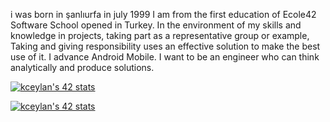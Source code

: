 i was born in şanlıurfa in july 1999
I am from the first education of Ecole42 Software School opened in Turkey.
In the environment of my skills and knowledge in projects,
taking part as a representative group or example,
Taking and giving responsibility uses an effective solution to make the best use of it.
I advance Android Mobile.
I want to be an engineer who can think analytically and produce solutions.

[![kceylan's 42 stats](https://badge42.vercel.app/api/v2/cl42l6iq3006309mnikg0r9hd/stats?cursusId=21&coalitionId=undefined)](https://github.com/JaeSeoKim/badge42)

[![kceylan's 42 stats](https://badge42.vercel.app/api/v2/cl42l6iq3006309mnikg0r9hd/stats?cursusId=9&coalitionId=undefined)](https://github.com/JaeSeoKim/badge42)
